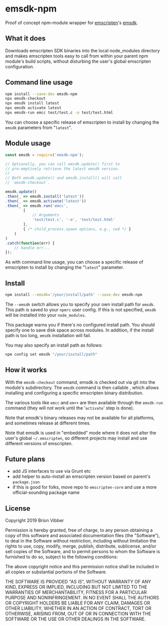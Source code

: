 # emsdk-npm

Proof of concept npm-module wrapper for [emscripten](https://emscripten.org/)'s [emsdk](https://github.com/emscripten-core/emsdk).

## What it does

Downloads emscripten SDK binaries into the local node_modules directory and makes emscripten tools easy to call from within your parent npm module's build scripts, without disturbing the user's global emscripten configuration.

## Command line usage

```sh
npm install --save-dev emsdk-npm
npx emsdk-checkout
npx emsdk install latest
npx emsdk activate latest
npx emsdk-run emcc test/test.c -o test/test.html
```

You can choose a specific release of emscripten to install by changing the `emsdk` parameters from "`latest`".

## Module usage

```js
const emsdk = require('emsdk-npm');

// Optionally, you can call emsdk.update() first to
// pre-emptively retrieve the latest emsdk version.
//
// Both emsdk.update() and emsdk.install() will call
// `emsdk-checkout`.

emsdk.update()
.then(_ => emsdk.install('latest'))
.then(_ => emsdk.activate('latest'))
.then(_ => emsdk.run('emcc',
        [
            // Arguments
            'test/test.c', '-o', 'test/test.html'
        ], 
        { /* child_process.spawn options, e.g., cwd */ }
    )
)
.catch(function(err) {
    // handle err...
});
```

As with command line usage, you can choose a specific release of emscripten to install by changing the "`latest`" parameter.

## Install

```sh
npm install --emsdk='/your/install/path' --save-dev emsdk-npm
```

The `--emsdk` switch allows you to specify your own install path for `emsdk`. This path is saved to your `npmrc` user config. If this is not specified, `emsdk` will be installed into your `node_modules`.

This package warns you if there's no configured install path. You should specify one to save disk space across modules. In addition, if the install path is too long, `emsdk` installation will fail.

You may also specify an install path as follows:

```sh
npm config set emsdk "/your/install/path"
```

## How it works

With the `emsdk-checkout` command, emsdk is checked out via git into the module's subdirectory. The `emsdk` command is then callable , which allows installing and configuring a specific emscripten binary distribution.

The various tools like `emcc` and `em++` are then available through the `emsdk-run` command (they will not work until the '`activate`' step is done).

Note that emsdk's binary releases may not be available for all platforms, and sometimes release at different times.

Note that emsdk is used in "embedded" mode where it does not alter the user's global `~/.emscripten`, so different projects may install and use different versions of emscripten.

## Future plans

* add JS interfaces to use via Grunt etc
* add helper to auto-install an emscripten version based on parent's `package.json`
* if this is good for folks, move repo to `emscripten-core` and use a more official-sounding package name

## License

Copyright 2019 Brion Vibber

Permission is hereby granted, free of charge, to any person obtaining a copy of this software and associated documentation files (the "Software"), to deal in the Software without restriction, including without limitation the rights to use, copy, modify, merge, publish, distribute, sublicense, and/or sell copies of the Software, and to permit persons to whom the Software is furnished to do so, subject to the following conditions:

The above copyright notice and this permission notice shall be included in all copies or substantial portions of the Software.

THE SOFTWARE IS PROVIDED "AS IS", WITHOUT WARRANTY OF ANY KIND, EXPRESS OR IMPLIED, INCLUDING BUT NOT LIMITED TO THE WARRANTIES OF MERCHANTABILITY, FITNESS FOR A PARTICULAR PURPOSE AND NONINFRINGEMENT. IN NO EVENT SHALL THE AUTHORS OR COPYRIGHT HOLDERS BE LIABLE FOR ANY CLAIM, DAMAGES OR OTHER LIABILITY, WHETHER IN AN ACTION OF CONTRACT, TORT OR OTHERWISE, ARISING FROM, OUT OF OR IN CONNECTION WITH THE SOFTWARE OR THE USE OR OTHER DEALINGS IN THE SOFTWARE.
